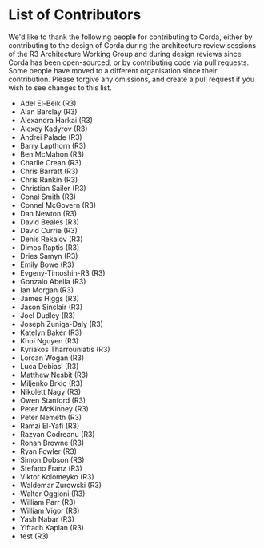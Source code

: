 # List of Contributors

We'd like to thank the following people for contributing to Corda, either by
contributing to the design of Corda during the architecture review sessions of the
R3 Architecture Working Group and during design reviews since Corda has been
open-sourced, or by contributing code via pull requests. Some people have
moved to a different organisation since their contribution. Please forgive any
omissions, and create a pull request if you wish to see changes to this list.

* Adel El-Beik (R3)
* Alan Barclay (R3)
* Alexandra Harkai (R3)
* Alexey Kadyrov (R3)
* Andrei Palade (R3)
* Barry Lapthorn (R3)
* Ben McMahon (R3)
* Charlie Crean (R3)
* Chris Barratt (R3)
* Chris Rankin (R3)
* Christian Sailer (R3)
* Conal Smith (R3)
* Connel McGovern (R3)
* Dan Newton (R3)
* David Beales (R3)
* David Currie (R3)
* Denis Rekalov (R3)
* Dimos Raptis (R3)
* Dries Samyn (R3)
* Emily Bowe (R3)
* Evgeny-Timoshin-R3 (R3)
* Gonzalo Abella (R3)
* Ian Morgan (R3)
* James Higgs (R3)
* Jason Sinclair (R3)
* Joel Dudley (R3)
* Joseph Zuniga-Daly (R3)
* Katelyn Baker (R3)
* Khoi Nguyen (R3)
* Kyriakos Tharrouniatis (R3)
* Lorcan Wogan (R3)
* Luca Debiasi (R3)
* Matthew Nesbit (R3)
* Miljenko Brkic (R3)
* Nikolett Nagy (R3)
* Owen Stanford (R3)
* Peter McKinney (R3)
* Peter Nemeth (R3)
* Ramzi El-Yafi (R3)
* Razvan Codreanu (R3)
* Ronan Browne (R3)
* Ryan Fowler (R3)
* Simon Dobson (R3)
* Stefano Franz (R3)
* Viktor Kolomeyko (R3)
* Waldemar Zurowski (R3)
* Walter Oggioni (R3)
* William Parr (R3)
* William Vigor (R3)
* Yash Nabar (R3)
* Yiftach Kaplan (R3)
* test (R3)
